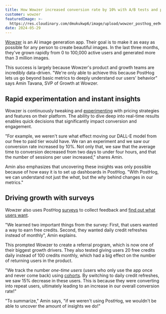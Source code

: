 ```yaml
---
title: How Wowzer increased conversion rate by 10% with A/B tests and product analytics
customer: wowzer
featuredImage: >-
  https://res.cloudinary.com/dmukukwp6/image/upload/wowzer_posthog_ee9cb61596.png
date: 2024-05-29
---
```


[Wowzer](https://wowzer.ai/) is an AI image generation app. Their goal is to make it as easy as possible for any person to create beautiful images. In the last three months, they've grown rapidly from 0 to 100,000 active users and generated more than 3 million images.

This success is largely because Wowzer's product and growth teams are incredibly data-driven. "We're only able to achieve this because PostHog lets us go beyond basic metrics to deeply understand our users' behavior" says Amin Tavana, SVP of Growth at Wowzer.

## Rapid experimentation and instant insights

Wowzer is continuously tweaking and [experimenting](/experiments) with pricing strategies and features on their platform. The ability to dive deep into real-time results enables quick decisions that significantly impact conversion and engagement.

"For example, we weren't sure what effect moving our DALL-E model from our free to paid tier would have. We ran an experiment and we saw our conversion rate increased by 10%. Not only that, we saw that the average time to conversion decreased from two days to under four hours, and that the number of sessions per user increased," shares Amin.

Amin also emphasizes that uncovering these insights was only possible because of how easy it is to set up dashboards in PostHog. "With PostHog, we can understand not just the _what_, but the _why_ behind changes in our metrics."

<BorderWrapper>
<Quote
    imageSource="/images/customers/tavana-amin.jpeg"
    size="md"
    name="Amin Tavana"
    title="SVP of Growth, Wowzer"
    quote={`“Another example is when we tested daily credit refreshes instead of monthly. All our key metrics improved and PostHog showed us that this was because users returned to the product more frequently.”`}
/>
</BorderWrapper>
 

## Driving growth with surveys

Wowzer also uses PostHog [surveys](/surveys) to collect feedback and [find out what users want](/newsletter/how-to-uncover-your-users-real-problems). 

"We learned two important things from the survey: First, that users wanted a way to earn free credits. Second, they wanted daily credit refreshes instead of monthly", Amin explains.

This prompted Wowzer to create a referral program, which is now one of their biggest growth drivers. They also tested giving users 20 free credits daily instead of 100 credits monthly, which had a big effect on the number of returning users in the product.

"We track the number _one-time users_ (users who only use the app once and never come back) using [cohorts](/docs/data/cohorts). By switching to daily credit refreshes, we saw 15% decrease in these users. This is because they were converting into repeat users, ultimately leading to an increase in our overall conversion rate!"

"To summarize," Amin says, "if we weren't using PostHog, we wouldn't be able to uncover the amount of insights we do!"
